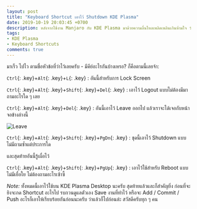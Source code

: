 ```yaml
---
layout: post
title: "Keyboard Shortcut เอาไว้ Shutdown KDE Plasma"
date: 2019-10-19 20:03:45 +0700
description: หลังจากใช้งาน Manjaro กับ KDE Plasma มาด้วยความลื่นไหลเพลิดเพลินเกินห้ามใจ วันนี้อยากจะให้เวลา Shutdown ได้ไวไปกว่านั้นอีก!
tags:
- KDE Plasma
- Keyboard Shortcuts
comments: true
---
```

มาเร็ว ไปไว ตามชื่อหัวข้อที่ว่าไว้เลยครับ - มีคีย์อะไรกันบ้างเหรอ? ก็คือตามนี้เลยจ้า:

`Ctrl`{: .key}+`Alt`{: .key}+`L`{: .key} : อันนี้สำหรับการ Lock Screen

`Ctrl`{: .key}+`Alt`{: .key}+`Shift`{: .key}+`Del`{: .key} : เอาไว้ Logout แบบไม่ต้องมีมาถามอะไรใด ๆ เลย

`Ctrl`{: .key}+`Alt`{: .key}+`Del`{: .key} : อันนี้เอาไว้ Leave ออกไป แล้วเราจะได้เจอกับหน้าจอข้างล่างนี้

![Leave](https://res.cloudinary.com/sdees-reallife/image/upload/v1571491270/Screenshot_20191019_201931.png)

`Ctrl`{: .key}+`Alt`{: .key}+`Shift`{: .key}+`PgDn`{: .key} : ชุดนี้เอาไว้ Shutdown แบบไม่มีถามซ้ำแต่ประการใด

และสุดท้ายอันนี้รู้เผื่อไว้

`Ctrl`{: .key}+`Alt`{: .key}+`Shift`{: .key}+`PgUp`{: .key} : เอาไว้ใช้สำหรับ Reboot แบบไม่มีเยื่อใย ไม่ต้องถามอะไรเซ้าซี้

*Note:* ทั้งหมดนี้เอาไว้ใช้บน KDE Plasma Desktop นะครับ สุดท้ายแล้วและก็สำคัญยิ่ง ก่อนที่จะยิงจะกด Shortcut อะไรไป รบกวนดูแลตัวเอง Save งานที่ทำไว้ หรือจะ Add / Commit / Push อะไรก็เอาให้เรียบร้อยกันก่อนนะครับ ว่าแล้วก็ไปก่อนล่ะ สวัสดีครับทุก ๆ คน

